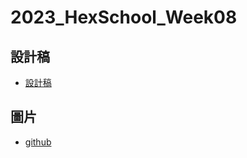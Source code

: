# 2023_HexSchool_Week08

## 設計稿

- [設計稿](https://www.figma.com/file/zth5XUKMHePyTIxwxYbuBi/2023-切版夏季班-W8---AI-虛擬陪伴?type=design&node-id=622-1038&mode=design&t=mUDCcBVVwdaJZwEP-0)

## 圖片

- [github](https://github.com/hexschool/2022-web-layout-training/tree/main/week8-ai)
